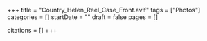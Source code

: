 +++
title = "Country_Helen_Reel_Case_Front.avif"
tags = ["Photos"]
categories = []
startDate = ""
draft = false
pages = []

citations = []
+++
